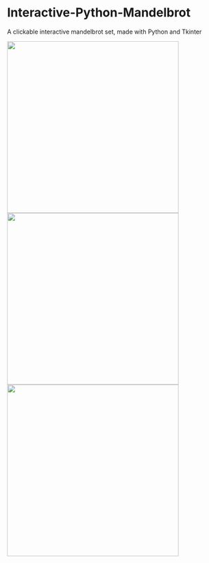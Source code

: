 # Interactive-Python-Mandelbrot
A clickable interactive mandelbrot set, made with Python and Tkinter

<img src="https://raw.githubusercontent.com/Rosshill98/Interactive-Python-Mandelbrot/master/pictures/image1.png" width="400"><img src="https://raw.githubusercontent.com/Rosshill98/Interactive-Python-Mandelbrot/master/pictures/image2.png" width="400">
<img src="https://raw.githubusercontent.com/Rosshill98/Interactive-Python-Mandelbrot/master/pictures/image3.png" width="400">
